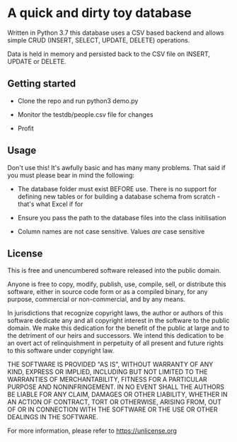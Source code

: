 # A quick and dirty toy database

Written in Python 3.7 this database uses a CSV based backend and allows simple
CRUD (INSERT, SELECT, UPDATE, DELETE) operations.

Data is held in memory and persisted back to the CSV file on INSERT, UPDATE or 
DELETE.

## Getting started

 * Clone the repo and run python3 demo.py

 * Monitor the testdb/people.csv file for changes

 * Profit

## Usage

Don't use this! It's awfully basic and has many many problems. That said if you
must please bear in mind the following:

 * The database folder must exist BEFORE use. There is no support for defining 
 new tables or for building a database schema from scratch - that's what Excel
 if for
 
 * Ensure you pass the path to the database files into the class initilisation

 * Column names are not case sensitive. Values _are_ case sensitive

## License

This is free and unencumbered software released into the public domain.

Anyone is free to copy, modify, publish, use, compile, sell, or
distribute this software, either in source code form or as a compiled
binary, for any purpose, commercial or non-commercial, and by any
means.

In jurisdictions that recognize copyright laws, the author or authors
of this software dedicate any and all copyright interest in the
software to the public domain. We make this dedication for the benefit
of the public at large and to the detriment of our heirs and
successors. We intend this dedication to be an overt act of
relinquishment in perpetuity of all present and future rights to this
software under copyright law.

THE SOFTWARE IS PROVIDED "AS IS", WITHOUT WARRANTY OF ANY KIND,
EXPRESS OR IMPLIED, INCLUDING BUT NOT LIMITED TO THE WARRANTIES OF
MERCHANTABILITY, FITNESS FOR A PARTICULAR PURPOSE AND NONINFRINGEMENT.
IN NO EVENT SHALL THE AUTHORS BE LIABLE FOR ANY CLAIM, DAMAGES OR
OTHER LIABILITY, WHETHER IN AN ACTION OF CONTRACT, TORT OR OTHERWISE,
ARISING FROM, OUT OF OR IN CONNECTION WITH THE SOFTWARE OR THE USE OR
OTHER DEALINGS IN THE SOFTWARE.

For more information, please refer to <https://unlicense.org>
